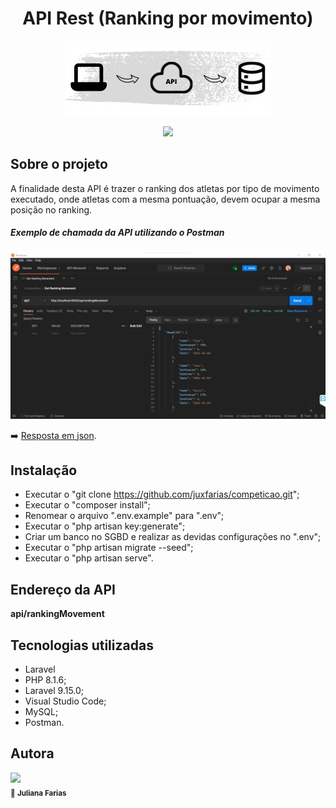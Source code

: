 <h1 align="center"> API Rest (Ranking por movimento) </h1>

<p align="center"><a href="https://github.com/juxfarias/competicao" target="_blank"><img src=".others/api_logo.jpg"></a></p>

<p align="center">
<img src="http://img.shields.io/static/v1?label=STATUS&message=em%20analise&color=GREEN&style=for-the-badge"/>
</p>

## Sobre o projeto

A finalidade desta API é trazer o ranking dos atletas por tipo de movimento executado, onde atletas com a mesma pontuação, devem ocupar a mesma posição no ranking.

<h5>Exemplo de chamada da API utilizando o Postman</h5>
<p align="center"><a href="https://laravel.com" target="_blank"><img src="https://github.com/juxfarias/competicao/blob/main/.others/api_chamada.jpg"></a></p>

:arrow_right: [Resposta em json](https://raw.githubusercontent.com/juxfarias/competicao/main/.others/api_response.json).

## Instalação

- Executar o "git clone https://github.com/juxfarias/competicao.git";
- Executar o "composer install";
- Renomear o arquivo ".env.example" para ".env";
- Executar o "php artisan key:generate";
- Criar um banco no SGBD e realizar as devidas configurações no ".env";
- Executar o "php artisan migrate --seed";
- Executar o "php artisan serve".

## Endereço da API

**api/rankingMovement**

## Tecnologias utilizadas

- Laravel
- PHP 8.1.6;
- Laravel 9.15.0;
- Visual Studio Code;
- MySQL;
- Postman.

## Autora

<img src="https://avatars.githubusercontent.com/u/49696836?v=4" width=115><br><sub>:raising_hand: <b>Juliana Farias</b></sub>


